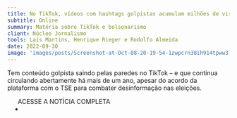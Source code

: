 ```yaml
---
title: No TikTok, vídeos com hashtags golpistas acumulam milhões de visualizações
subtitle: Online
summary: Matéria sobre TikTok e bolsonarismo
client: Núcleo Jornalismo
tools: Laís Martins, Henrique Rieger e Rodolfo Almeida
date: 2022-09-30
image: 'images/posts/Screenshot-at-Oct-08-20-19-54-1zwpcrn38ih914tpww37hl2e4l39l7rlxd62xllpr23o (1).png'
---
```


Tem conteúdo golpista saindo pelas paredes no TikTok – e que continua circulando abertamente há mais de um ano, apesar do acordo da plataforma com o TSE para combater desinformação nas eleições.

<div class="post__share"><ul class="share__list list-reset">ACESSE A NOTÍCIA COMPLETA<li class="share__item" style="margin-left: 10px"><a class="share__link share__facebook" style="background: #fa5657" href="https://nucleo.jor.br/reportagem/2022-09-30-tiktok-videos-hashtags-golpistas/ 
onclick=window.open(this.href, 'pop-up', 'left=20,top=20,width=500,height=500,toolbar=1,resizable=0'); return false;" title="Link" rel="nofollow"><i class="fa-solid fa-link"></i></a></li></ul></div>
<!-- <div class="gallery-box"><div class="gallery"><img src="/clipping/images/example-1.jpg" loading="lazy" alt="Project"><img src="/clipping/images/example-2.jpg" loading="lazy" alt="Project"></div><em>Gallery / <a href="https://www.freepik.com/" target="_blank">Freepic</a></em></div> -->